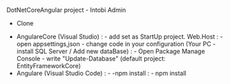 DotNetCoreAngular project - Intobi Admin

- Clone 
* AngulareCore (Visual Studio)
  : - add set as StartUp project. Web.Host
  : - open appsettings,json - change code in your configuration (Your PC - install SQL Server / Add new dataBase)
  : - Open Package Manage Console - write "Update-Database" (default project: EntityFrameworkCore)
* Angulare (Visual Studio Code)
  : - -npm install
  : - npm install
